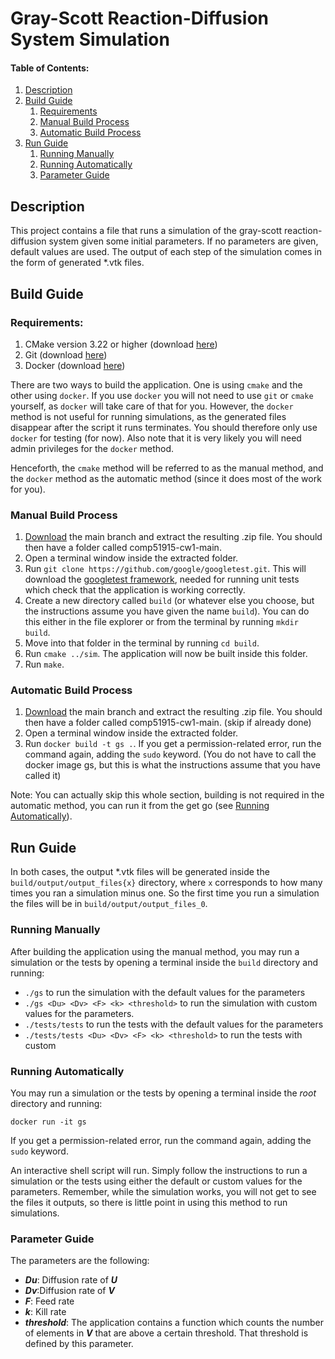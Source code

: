 # Gray-Scott Reaction-Diffusion System Simulation

#### Table of Contents:
1. [Description](#description)
2. [Build Guide](#build-guide)
    1. [Requirements](#requirements)
    2. [Manual Build Process](#manual-build-process)
    3. [Automatic Build Process](#automatic-build-process)
3. [Run Guide](#run-guide)
    1. [Running Manually](#running-manually)
    2. [Running Automatically](#running-automatically)
    3. [Parameter Guide](#parameter-guide)

## Description
This project contains a file that runs a simulation of the gray-scott
reaction-diffusion system given some initial parameters. If no parameters
are given, default values are used. The output of each step of the
simulation comes in the form of generated *.vtk files.

## Build Guide
### Requirements:
1. CMake version 3.22 or higher (download [here](https://cmake.org/download/))
2. Git (download [here](https://git-scm.com/downloads))
3. Docker (download [here](https://docs.docker.com/get-docker/))

There are two ways to build the application. One is using `cmake` and the other
using `docker`. If you use `docker` you will not need to use `git` or `cmake`
yourself, as `docker` will take care of that for you. However, the `docker` method
is not useful for running simulations, as the generated files disappear after the
script it runs terminates. You should therefore only use `docker` for testing (for now).
Also note that it is very likely you will need admin privileges for the `docker`
method.

Henceforth, the `cmake` method will be referred to as the manual method,
and the `docker` method as the automatic method (since it does most of the work for you).

### Manual Build Process
1. [Download](https://github.com/stefanos-larkou/comp51915-cw1/archive/refs/heads/main.zip)
   the main branch and extract the resulting .zip file. You should then have a
   folder called comp51915-cw1-main.
2. Open a terminal window inside the extracted folder.
3. Run `git clone https://github.com/google/googletest.git`. This will
   download the [googletest framework](https://github.com/google/googletest),
   needed for running unit tests which check that the application is working
   correctly.
4. Create a new directory called `build` (or whatever else you choose, but
   the instructions assume you have given the name `build`).
   You can do this either in the file explorer or from the terminal by running
   `mkdir build`.
5. Move into that folder in the terminal by running `cd build`.
6. Run `cmake ../sim`. The application will now be built inside this folder.
7. Run `make`.

### Automatic Build Process
1. [Download](https://github.com/stefanos-larkou/comp51915-cw1/archive/refs/heads/main.zip)
   the main branch and extract the resulting .zip file. You should then have a
   folder called comp51915-cw1-main. (skip if already done)
2. Open a terminal window inside the extracted folder.
3. Run `docker build -t gs .`. If you get a permission-related error, run the
   command again, adding  the `sudo` keyword. (You do not have to call the docker image
   gs, but this is what the instructions assume that you have called it)

Note: You can actually skip this whole section, building is not required in the
automatic method, you can run it from the get go (see [Running Automatically](#running-automatically)).

## Run Guide
In both cases, the output *.vtk files will be generated inside the `build/output/output_files{x}` 
directory, where `x` corresponds to how many times you ran a simulation minus one. So the first time 
you run a simulation the files will be in `build/output/output_files_0`.

### Running Manually
After building the application using the manual method, you may run a simulation or
the tests by opening a terminal inside the `build` directory and running:
* `./gs` to run the simulation with the default values for the parameters
* `./gs <Du> <Dv> <F> <k> <threshold>` to run the simulation with custom values
  for the parameters.
* `./tests/tests` to run the tests with the default values for the parameters
* `./tests/tests <Du> <Dv> <F> <k> <threshold>` to run the tests with custom

### Running Automatically
You may run a simulation or the tests by opening a terminal inside the <i>root</i> directory
and running:

`docker run -it gs`

If you get a permission-related error, run the command again, adding the `sudo`
keyword.

An interactive shell script will run. Simply follow the instructions to run a
simulation or the tests using either the default or custom values for the parameters.
Remember, while the simulation works, you will not get to see the files it outputs,
so there is little point in using this method to run simulations.

### Parameter Guide
The parameters are the following:
* <b><i>Du</i></b>: Diffusion rate of <b><i>U</i></b>
* <b><i>Dv</i></b>:Diffusion rate of <b><i>V</i></b>
* <b><i>F</i></b>: Feed rate
* <b><i>k</i></b>: Kill rate
* <b><i>threshold</i></b>: The application contains a function which counts the number
  of elements in <b><i>V</i></b> that are above a certain threshold. That threshold is
  defined by this parameter.
